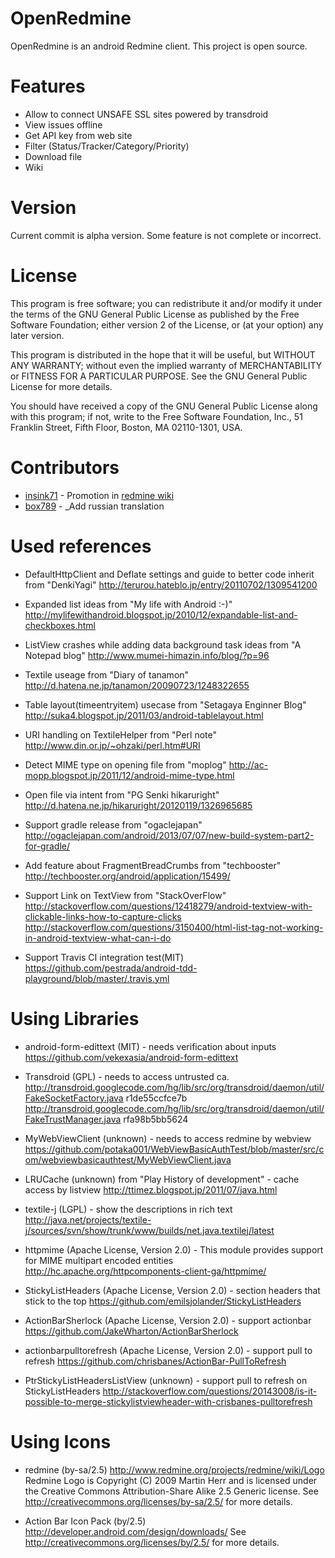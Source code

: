 OpenRedmine
===========

OpenRedmine is an android Redmine client.
This project is open source.

Features
==========
* Allow to connect UNSAFE SSL sites powered by transdroid
* View issues offline
* Get API key from web site
* Filter (Status/Tracker/Category/Priority)
* Download file
* Wiki


Version
==========
Current commit is alpha version.
Some feature is not complete or incorrect.


License
==========
This program is free software; you can redistribute it and/or
modify it under the terms of the GNU General Public License
as published by the Free Software Foundation; either version 2
of the License, or (at your option) any later version.

This program is distributed in the hope that it will be useful,
but WITHOUT ANY WARRANTY; without even the implied warranty of
MERCHANTABILITY or FITNESS FOR A PARTICULAR PURPOSE.  See the
GNU General Public License for more details.

You should have received a copy of the GNU General Public License
along with this program; if not, write to the Free Software
Foundation, Inc., 51 Franklin Street, Fifth Floor, Boston, MA  02110-1301, USA.

Contributors
==========
*  [insink71](https://twitter.com/insink71/statuses/425297982078996480) - Promotion in [redmine wiki](http://www.redmine.org/projects/redmine/wiki/ThirdPartyTools)
*  [box789](https://github.com/box789) - _Add russian translation

Used references
==========
- DefaultHttpClient and Deflate settings and guide to better code inherit from "DenkiYagi"
  http://terurou.hateblo.jp/entry/20110702/1309541200

- Expanded list ideas from "My life with Android :-)"
  http://mylifewithandroid.blogspot.jp/2010/12/expandable-list-and-checkboxes.html

- ListView crashes while adding data background task ideas from "A Notepad blog"
  http://www.mumei-himazin.info/blog/?p=96

- Textile useage from "Diary of tanamon"
  http://d.hatena.ne.jp/tanamon/20090723/1248322655

- Table layout(timeentryitem) usecase from "Setagaya Enginner Blog"
  http://suka4.blogspot.jp/2011/03/android-tablelayout.html

- URI handling on TextileHelper from "Perl note"
  http://www.din.or.jp/~ohzaki/perl.htm#URI

- Detect MIME type on opening file from "moplog"
  http://ac-mopp.blogspot.jp/2011/12/android-mime-type.html

- Open file via intent from "PG Senki hikaruright"
  http://d.hatena.ne.jp/hikaruright/20120119/1326965685

- Support gradle release from "ogaclejapan"
  http://ogaclejapan.com/android/2013/07/07/new-build-system-part2-for-gradle/

- Add feature about FragmentBreadCrumbs from "techbooster"
  http://techbooster.org/android/application/15499/

- Support Link on TextView from "StackOverFlow"
  http://stackoverflow.com/questions/12418279/android-textview-with-clickable-links-how-to-capture-clicks
  http://stackoverflow.com/questions/3150400/html-list-tag-not-working-in-android-textview-what-can-i-do

- Support Travis CI integration test(MIT)
  https://github.com/pestrada/android-tdd-playground/blob/master/.travis.yml

Using Libraries
==========
- android-form-edittext (MIT) - needs verification about inputs
 https://github.com/vekexasia/android-form-edittext

- Transdroid (GPL) - needs to access untrusted ca.
 http://transdroid.googlecode.com/hg/lib/src/org/transdroid/daemon/util/FakeSocketFactory.java	r1de55ccfce7b
 http://transdroid.googlecode.com/hg/lib/src/org/transdroid/daemon/util/FakeTrustManager.java	rfa98b5bb5624

- MyWebViewClient (unknown) - needs to access redmine by webview
 https://github.com/potaka001/WebViewBasicAuthTest/blob/master/src/com/webviewbasicauthtest/MyWebViewClient.java

- LRUCache (unknown) from "Play History of development" - cache access by listview
  http://ttimez.blogspot.jp/2011/07/java.html

- textile-j (LGPL) - show the descriptions in rich text
  http://java.net/projects/textile-j/sources/svn/show/trunk/www/builds/net.java.textilej/latest

- httpmime (Apache License, Version 2.0) - This module provides support for MIME multipart encoded entities
  http://hc.apache.org/httpcomponents-client-ga/httpmime/

- StickyListHeaders (Apache License, Version 2.0) - section headers that stick to the top
  https://github.com/emilsjolander/StickyListHeaders

- ActionBarSherlock (Apache License, Version 2.0) - support actionbar
  https://github.com/JakeWharton/ActionBarSherlock

- actionbarpulltorefresh (Apache License, Version 2.0) - support pull to refresh
  https://github.com/chrisbanes/ActionBar-PullToRefresh

- PtrStickyListHeadersListView (unknown)  - support pull to refresh on StickyListHeaders
  http://stackoverflow.com/questions/20143008/is-it-possible-to-merge-stickylistviewheader-with-crisbanes-pulltorefresh

Using Icons
==========
- redmine (by-sa/2.5)
 http://www.redmine.org/projects/redmine/wiki/Logo
 Redmine Logo is Copyright (C) 2009 Martin Herr and is licensed under the Creative Commons Attribution-Share Alike 2.5 Generic license.
 See http://creativecommons.org/licenses/by-sa/2.5/ for more details.

- Action Bar Icon Pack (by/2.5)
 http://developer.android.com/design/downloads/
 See http://creativecommons.org/licenses/by/2.5/ for more details.
